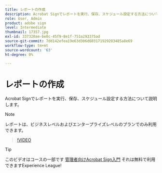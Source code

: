 ```yaml
---
title: レポートの作成
description: Acrobat Signでレポートを実行、保存、スケジュール設定する方法について説明します
role: User, Admin
product: adobe sign
level: Intermediate
thumbnail: 17357.jpg
exl-id: 337320ae-6e0c-45f9-8e1f-751a293375ad
source-git-commit: 7dd142efea19e63d306d603171929283485a8e69
workflow-type: tm+mt
source-wordcount: '63'
ht-degree: 0%

---
```


# レポートの作成

Acrobat Signでレポートを実行、保存、スケジュール設定する方法について説明します。

>[!NOTE]
>
>レポートは、ビジネスレベルおよびエンタープライズレベルのプランでのみ利用できます。

>[!VIDEO](https://video.tv.adobe.com/v/17357?hidetitle=true)

>[!TIP]
>
>このビデオはコースの一部です [管理者向けAcrobat Sign入門](https://experienceleague.adobe.com/?recommended=Sign-A-1-2020.2) それは無料で利用できますExperience League!
